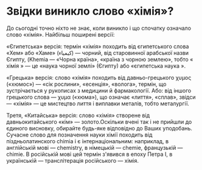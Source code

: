 # Звідки виникло слово «хімія»?

  <p>До сьогодні точно ніхто не знає, коли виникло і що спочатку означало слово «хімія».
Найбільш поширені версії:</p>

  <p>«Єгипетська» версія: термін «хімія» походить від єгипетського слова «Хем» або «Хаме» (کيمياء) ― чорний, від старовинної арабської назви Єгипту, (Khemia ― «Чорна країна», «країна з чорною землею», тобто « хімія » ― це «наука чорної землі» (Єгипту) або «єгипетська наука ».</p>
  
  <p>«Грецька» версія: слово «хімія» походить від давньо-грецького χυμος («хюмос») ― «сік рослини», «есенція», «волога», термін, що зустрічається у рукописах з медицини й фармакології.
Або: від іншого грецького слова ― χυμα («хюма»), що означає «лиття», «сплав», звідси ― «хімія» ― це мистецтво лиття і виплавки металів, тобто металургії.</p>

  <p>Третя, «Китайська» версія: слово «хімія» створене від давньокитайського «кім» ― золото.Оскільки вчені так і не прийшли до єдиного висновку, обирайте будь-яке відповідно до Ваших уподобань.
Сучасне слово для позначення науки хімії походить від піздньолатинского chimia і є інтернаціональним: наприклад, в англійській мові ― chemistry, в німецькій ― сhemie, французькій ― chimie. В російській мові цей термін з'явився в епоху Петра I, в українській ― транслітерація російського ― хімія.</p>
